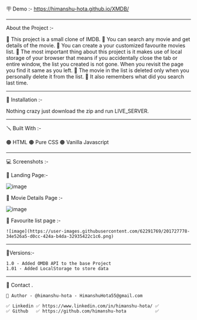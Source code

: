 🪧 Demo :- https://himanshu-hota.github.io/XMDB/ 

------------------------------------------------------------------------------------------------------------------------------------------------------

About the Project :- 
  
  🔴 This project is a small clone of IMDB.
  🔴 You can search any movie and get details of the movie.
  🔴 You can create a your customized favourite movies list.
  🔴 The most important thing about this project is it makes use of local storage of your browser that means if you accidentally close the tab or entire 
      window, the list you created is not gone. When you revisit the page you find it same as you left.
  🔴 The movie in the list is deleted only when you personally delete it from the list.
  🔴 It also remembers what did you search last time.
 
------------------------------------------------------------------------------------------------------------------------------------------------------

📐 Installation :-
  
  Nothing crazy just download the zip and run LIVE_SERVER.

------------------------------------------------------------------------------------------------------------------------------------------------------

🪛 Built With :-

  🟠 HTML
  🟠 Pure CSS
  🟠 Vanilla Javascript

------------------------------------------------------------------------------------------------------------------------------------------------------

💻 Screenshots :-  
  
   🔴 Landing Page:-
   
   ![image](https://user-images.githubusercontent.com/62291769/201727183-7c0a50cf-446d-47bc-9c45-bd99657dfdc8.png)

   🔴 Movie Details Page :-
  
   ![image](https://user-images.githubusercontent.com/62291769/201727429-7fce3c9f-1302-485b-a6cb-9368c0290635.png)

   🔴 Favourite list page :-
   
    ![image](https://user-images.githubusercontent.com/62291769/201727778-34e526a5-d0cc-424a-b4da-32935422c1c6.png)

  ------------------------------------------------------------------------------------------------------------------------------------------------------
  
  🚦Versions:-
  
    1.0 - Added OMDB API to the base Project
    1.01 - Added LocalStorage to store data
  
  ------------------------------------------------------------------------------------------------------------------------------------------------------
  
 🙎 Contact .

    🔗 Author - @himanshu-hota - HimanshuHota55@gmail.com

    ✅ Linkedin ✅ https://www.linkedin.com/in/himanshu-hota/ ✅
    ✅ Github   ✅ https://github.com/himanshu-hota           ✅
